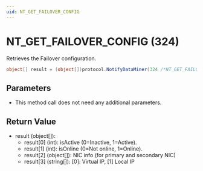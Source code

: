 ```yaml
---
uid: NT_GET_FAILOVER_CONFIG
---
```


# NT_GET_FAILOVER_CONFIG (324)

Retrieves the Failover configuration.

```csharp
object[] result = (object[])protocol.NotifyDataMiner(324 /*NT_GET_FAILOVER_CONFIG*/ , null, null);
```

## Parameters

- This method call does not need any additional parameters.

## Return Value

- result (object[]):
  - result[0] (int): isActive (0=Inactive, 1=Active).
  - result[1] (int): isOnline (0=Not online, 1=Online).
  - result[2] (object[]): NIC info (for primary and secondary NIC)
  - result[3] (string[]): [0]: Virtual IP, [1] Local IP
